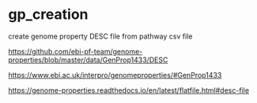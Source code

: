 # gp_creation
create genome property DESC file from pathway csv file


https://github.com/ebi-pf-team/genome-properties/blob/master/data/GenProp1433/DESC

https://www.ebi.ac.uk/interpro/genomeproperties/#GenProp1433

https://genome-properties.readthedocs.io/en/latest/flatfile.html#desc-file
